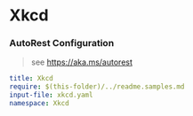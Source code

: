 # Xkcd
### AutoRest Configuration
> see https://aka.ms/autorest

``` yaml
title: Xkcd
require: $(this-folder)/../readme.samples.md
input-file: xkcd.yaml
namespace: Xkcd
```